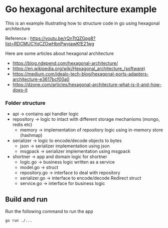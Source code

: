 # Go hexagonal architecture example

This is an example illustrating how to structure code in go using
hexagonal architecture

Reference :
<https://youtu.be/rQnTtQZGpg8?list=RDCMUCYqCZOwHbnPwyjawKfE21wg>

Here are some articles about hexagonal architecture
* <https://blog.ndepend.com/hexagonal-architecture/>
* <https://en.wikipedia.org/wiki/Hexagonal_architecture_(software)>
* <https://medium.com/idealo-tech-blog/hexagonal-ports-adapters-architecture-e3617bcf00a0>
* <https://dzone.com/articles/hexagonal-architecture-what-is-it-and-how-does-it>


### Folder structure

* api -> contains api handler logic
* repository -> logic to intact with different storage mechanisms (mongo, redis etc)
  - memory -> implementation of repository logic using in-memory store (hashmap)
* serializer -> logic to encode/decode objects to bytes
  - json -> serializer implementation using json
  - msgpack -> serializer implementation using msgpack
* shortner -> app and domain logic for shortner
  - logic.go -> business logic written as a service
  - model.go -> struct
  - repository.go -> interface to deal with repository
  - serializer.go -> interface to encode/decode Redirect struct
  - service.go -> interface for business logic

## Build and run

Run the following command to run the app

```
go run ./...
```
